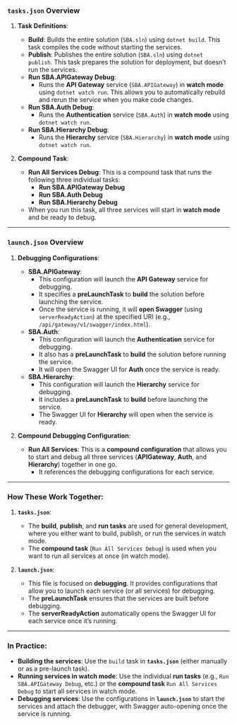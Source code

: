 ### **`tasks.json` Overview**
1. **Task Definitions**:
   - **Build**: Builds the entire solution (`SBA.sln`) using `dotnet build`. This task compiles the code without starting the services.
   - **Publish**: Publishes the entire solution (`SBA.sln`) using `dotnet publish`. This task prepares the solution for deployment, but doesn’t run the services.
   - **Run SBA.APIGateway Debug**: 
     - Runs the **API Gateway** service (`SBA.APIGateway`) in **watch mode** using `dotnet watch run`. This allows you to automatically rebuild and rerun the service when you make code changes.
   - **Run SBA.Auth Debug**: 
     - Runs the **Authentication** service (`SBA.Auth`) in **watch mode** using `dotnet watch run`.
   - **Run SBA.Hierarchy Debug**: 
     - Runs the **Hierarchy** service (`SBA.Hierarchy`) in **watch mode** using `dotnet watch run`.

2. **Compound Task**:
   - **Run All Services Debug**: This is a compound task that runs the following three individual tasks:
     - **Run SBA.APIGateway Debug**
     - **Run SBA.Auth Debug**
     - **Run SBA.Hierarchy Debug**
   - When you run this task, all three services will start in **watch mode** and be ready to debug.

---

### **`launch.json` Overview**
1. **Debugging Configurations**:
   - **SBA.APIGateway**:
     - This configuration will launch the **API Gateway** service for debugging.
     - It specifies a **preLaunchTask** to **build** the solution before launching the service.
     - Once the service is running, it will **open Swagger** (using `serverReadyAction`) at the specified URI (e.g., `/api/gateway/v1/swagger/index.html`).
   - **SBA.Auth**:
     - This configuration will launch the **Authentication** service for debugging.
     - It also has a **preLaunchTask** to **build** the solution before running the service.
     - It will open the Swagger UI for **Auth** once the service is ready.
   - **SBA.Hierarchy**:
     - This configuration will launch the **Hierarchy** service for debugging.
     - It includes a **preLaunchTask** to **build** before launching the service.
     - The Swagger UI for **Hierarchy** will open when the service is ready.

2. **Compound Debugging Configuration**:
   - **Run All Services**: This is a **compound configuration** that allows you to start and debug all three services (**APIGateway**, **Auth**, and **Hierarchy**) together in one go.
     - It references the debugging configurations for each service.

---

### **How These Work Together:**
1. **`tasks.json`**:
   - The **build**, **publish**, and **run tasks** are used for general development, where you either want to build, publish, or run the services in watch mode.
   - The **compound task** (`Run All Services Debug`) is used when you want to run all services at once (in watch mode).

2. **`launch.json`**:
   - This file is focused on **debugging**. It provides configurations that allow you to launch each service (or all services) for debugging.
   - The **preLaunchTask** ensures that the services are built before debugging.
   - The **serverReadyAction** automatically opens the Swagger UI for each service once it’s running.

---

### **In Practice:**
- **Building the services**: Use the `build` task in **`tasks.json`** (either manually or as a pre-launch task).
- **Running services in watch mode**: Use the individual **run tasks** (e.g., `Run SBA.APIGateway Debug`, etc.) or the **compound task** `Run All Services Debug` to start all services in watch mode.
- **Debugging services**: Use the configurations in **`launch.json`** to start the services and attach the debugger, with Swagger auto-opening once the service is running.
